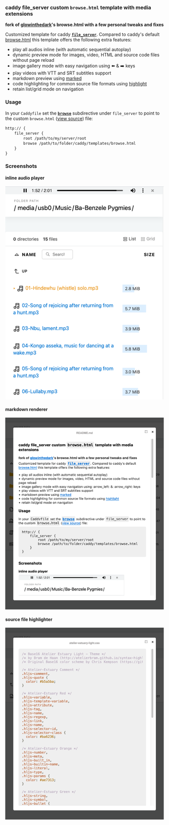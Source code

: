### caddy file_server custom `browse.html` template with media extensions

**fork of [glowinthedark](https://github.com/glowinthedark/caddy-file-server-browse-extension)'s browse.html with a few personal tweaks and fixes**


Customized template for caddy [**`file_server`**](https://caddyserver.com/docs/caddyfile/directives/file_server). Compared to caddy's default [browse.html](https://github.com/caddyserver/caddy/blob/master/modules/caddyhttp/fileserver/browse.html) this template offers the following extra features:

- play all audios inline (with automatic sequential autoplay)
- dynamic preview mode for images, video, HTML and source code files without page reload
- image gallery mode with easy navigation using :arrow_left: & :arrow_right: keys
- play videos with VTT and SRT subtitles support
- markdown preview using [marked](https://github.com/markedjs/marked)
- code highlighting for common source file formats using [highlight](https://github.com/highlightjs/highlight.js)
- retain list/grid mode on navigation

### Usage

In your `Caddyfile` set the [**`browse`**](https://caddyserver.com/docs/caddyfile/directives/file_server#syntax) subdirective under `file_server` to point to the custom `browse.html` ([view source](https://github.com/SangeloDev/caddy-file-server-browse-extension/blob/master/browse.html)) file:

```Caddyfile
http:// {
    file_server {
        root /path/to/my/server/root
        browse /path/to/folder/caddy/templates/browse.html
    }
}
```

### Screenshots

#### inline audio player

![audio player](img/caddy_file_server.png)

#### markdown renderer

![markdown renderer](img/caddy_file_server_markdown.png)

#### source file highlighter

![source file highlighter](img/caddy_file_server_highlight.png)
